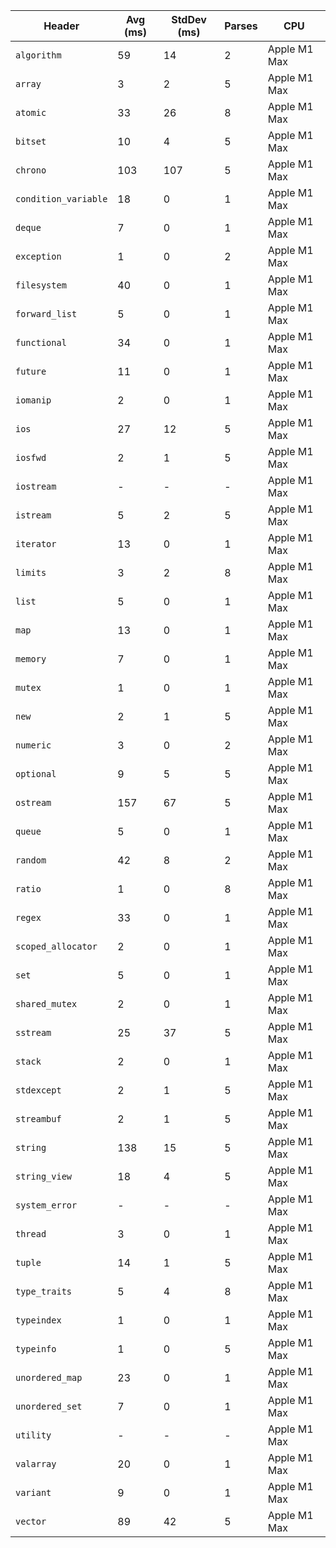 | Header | Avg (ms) | StdDev (ms) | Parses | CPU |
|--------|---------|-------------|--------|-----|
| `algorithm` | 59 | 14 | 2 | Apple M1 Max |
| `array` | 3 | 2 | 5 | Apple M1 Max |
| `atomic` | 33 | 26 | 8 | Apple M1 Max |
| `bitset` | 10 | 4 | 5 | Apple M1 Max |
| `chrono` | 103 | 107 | 5 | Apple M1 Max |
| `condition_variable` | 18 | 0 | 1 | Apple M1 Max |
| `deque` | 7 | 0 | 1 | Apple M1 Max |
| `exception` | 1 | 0 | 2 | Apple M1 Max |
| `filesystem` | 40 | 0 | 1 | Apple M1 Max |
| `forward_list` | 5 | 0 | 1 | Apple M1 Max |
| `functional` | 34 | 0 | 1 | Apple M1 Max |
| `future` | 11 | 0 | 1 | Apple M1 Max |
| `iomanip` | 2 | 0 | 1 | Apple M1 Max |
| `ios` | 27 | 12 | 5 | Apple M1 Max |
| `iosfwd` | 2 | 1 | 5 | Apple M1 Max |
| `iostream` | - | - | - | Apple M1 Max |
| `istream` | 5 | 2 | 5 | Apple M1 Max |
| `iterator` | 13 | 0 | 1 | Apple M1 Max |
| `limits` | 3 | 2 | 8 | Apple M1 Max |
| `list` | 5 | 0 | 1 | Apple M1 Max |
| `map` | 13 | 0 | 1 | Apple M1 Max |
| `memory` | 7 | 0 | 1 | Apple M1 Max |
| `mutex` | 1 | 0 | 1 | Apple M1 Max |
| `new` | 2 | 1 | 5 | Apple M1 Max |
| `numeric` | 3 | 0 | 2 | Apple M1 Max |
| `optional` | 9 | 5 | 5 | Apple M1 Max |
| `ostream` | 157 | 67 | 5 | Apple M1 Max |
| `queue` | 5 | 0 | 1 | Apple M1 Max |
| `random` | 42 | 8 | 2 | Apple M1 Max |
| `ratio` | 1 | 0 | 8 | Apple M1 Max |
| `regex` | 33 | 0 | 1 | Apple M1 Max |
| `scoped_allocator` | 2 | 0 | 1 | Apple M1 Max |
| `set` | 5 | 0 | 1 | Apple M1 Max |
| `shared_mutex` | 2 | 0 | 1 | Apple M1 Max |
| `sstream` | 25 | 37 | 5 | Apple M1 Max |
| `stack` | 2 | 0 | 1 | Apple M1 Max |
| `stdexcept` | 2 | 1 | 5 | Apple M1 Max |
| `streambuf` | 2 | 1 | 5 | Apple M1 Max |
| `string` | 138 | 15 | 5 | Apple M1 Max |
| `string_view` | 18 | 4 | 5 | Apple M1 Max |
| `system_error` | - | - | - | Apple M1 Max |
| `thread` | 3 | 0 | 1 | Apple M1 Max |
| `tuple` | 14 | 1 | 5 | Apple M1 Max |
| `type_traits` | 5 | 4 | 8 | Apple M1 Max |
| `typeindex` | 1 | 0 | 1 | Apple M1 Max |
| `typeinfo` | 1 | 0 | 5 | Apple M1 Max |
| `unordered_map` | 23 | 0 | 1 | Apple M1 Max |
| `unordered_set` | 7 | 0 | 1 | Apple M1 Max |
| `utility` | - | - | - | Apple M1 Max |
| `valarray` | 20 | 0 | 1 | Apple M1 Max |
| `variant` | 9 | 0 | 1 | Apple M1 Max |
| `vector` | 89 | 42 | 5 | Apple M1 Max |
